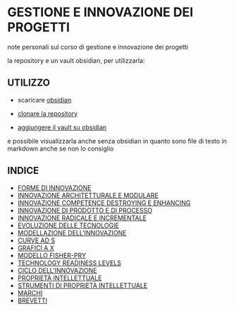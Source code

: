 # GESTIONE E INNOVAZIONE DEI PROGETTI
note personali sul corso di gestione e innovazione dei progetti

la repository e un vault obsidian, per utilizzarla:

## UTILIZZO

- scaricare [obsidian](https://obsidian.md/)

- [clonare la repository](https://github.com/carnivuth/gip.git)

- [aggiungere il vault su obsidian](https://help.obsidian.md/Files+and+folders/Manage+vaults#Create+vault+from+an+existing+folder)

e possibile visualizzarla anche senza obsidian in quanto sono file di testo in markdown anche se non lo consiglio

## INDICE

- [FORME DI INNOVAZIONE](pages/FORME%20DI%20INNOVAZIONE.md)
- [INNOVAZIONE ARCHITETTURALE E MODULARE](pages/INNOVAZIONE%20ARCHITETTURALE%20E%20MODULARE.md)
- [INNOVAZIONE COMPETENCE DESTROYING E ENHANCING](pages/INNOVAZIONE%20COMPETENCE%20DESTROYING%20E%20ENHANCING.md)
- [INNOVAZIONE DI PRODOTTO E DI PROCESSO](pages/INNOVAZIONE%20DI%20PRODOTTO%20E%20DI%20PROCESSO.md)
- [INNOVAZIONE RADICALE E INCREMENTALE](pages/INNOVAZIONE%20RADICALE%20E%20INCREMENTALE.md)
- [EVOLUZIONE DELLE TECNOLOGIE](pages/EVOLUZIONE%20DELLE%20TECNOLOGIE.md)
- [MODELLAZIONE DELL'INNOVAZIONE](pages/MODELLAZIONE%20DELL'INNOVAZIONE.md)
- [CURVE AD S](pages/CURVE%20AD%20S.md)
- [GRAFICI A X](pages/GRAFICI%20A%20X.md)
- [MODELLO FISHER-PRY](pages/MODELLO%20FISHER-PRY.md)
- [TECHNOLOGY READINESS LEVELS](pages/TECHNOLOGY%20READINESS%20LEVELS.md)
- [CICLO DELL'INNOVAZIONE](pages/CICLO%20DELL'INNOVAZIONE.md)
- [PROPRIETÀ INTELLETTUALE](pages/PROPRIETÀ%20INTELLETTUALE.md)
- [STRUMENTI DI PROPRIETÀ INTELLETTUALE](pages/STRUMENTI%20DI%20PROPRIETÀ%20INTELLETTUALE.md)
- [MARCHI](pages/MARCHI.md)
- [BREVETTI](pages/BREVETTI.md)

